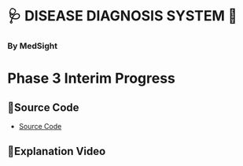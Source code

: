# 🩺 **DISEASE DIAGNOSIS SYSTEM** 💉
### By MedSight

# Phase 3 Interim Progress

## 📌**Source Code**
<ul>
  <li><a href="https://github.com/jjn7702/SECJ1023-PT2/tree/main/Submission/sec08_23242/MedSight/Interim-Progress/source-code"> Source Code </a></li>
</ul>

## 📌**Explanation Video**
